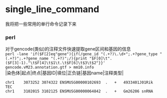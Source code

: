 # single_line_command
我将把一些常用的单行命令记录下来
### perl
对于gencode(类似)的注释文件快速提取gene区间和基因的信息<br/>
`perl -lane 'if($F[2]eq"gene"){if(/gene_id "(.+?)\.\d+";.+?gene_type "(.+?)";.+?gene_name "(.+?)";/){print "$F[0]\t".($F[3]-1)."\t$F[4]\t$1\t.\t$F[6]\t$3\t$2"}}' gencode.vM23.annotation.gtf > mm10.info`<br/>
|染色体|起点|终点|基因ID|填位|正负链|基因name|注释类型|
```
chr1	3073252	3074322	ENSMUSG00000102693	.	+	4933401J01Rik	TEC
chr1	3102015	3102125	ENSMUSG00000064842	.	+	Gm26206	snRNA
```